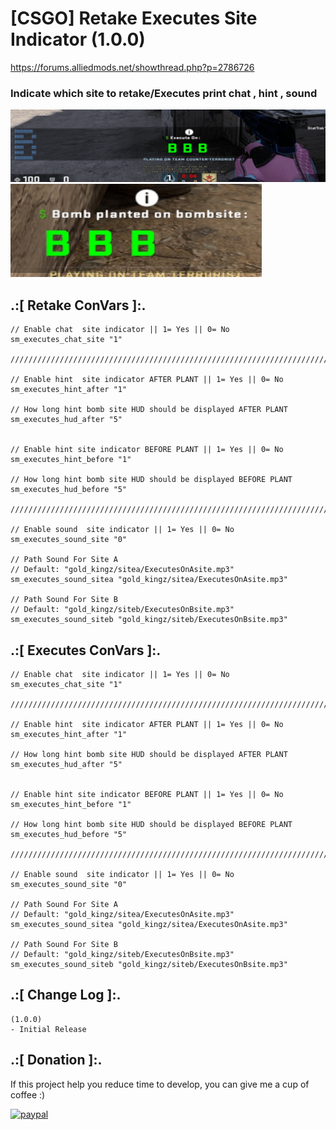 # 




# [CSGO] Retake Executes Site Indicator (1.0.0)
https://forums.alliedmods.net/showthread.php?p=2786726

### Indicate which site to retake/Executes print chat , hint , sound

![alt text](https://github.com/oqyh/Retake-Executes-Site-Indicator/blob/main/zimg/2.png?raw=true)
![alt text](https://github.com/oqyh/Retake-Executes-Site-Indicator/blob/main/zimg/1.png?raw=true)


## .:[ Retake ConVars ]:.
```
// Enable chat  site indicator || 1= Yes || 0= No
sm_executes_chat_site "1"

//////////////////////////////////////////////////////////////////////////////////////////////////////////////////////////////////

// Enable hint  site indicator AFTER PLANT || 1= Yes || 0= No
sm_executes_hint_after "1"

// How long hint bomb site HUD should be displayed AFTER PLANT
sm_executes_hud_after "5"


// Enable hint site indicator BEFORE PLANT || 1= Yes || 0= No
sm_executes_hint_before "1"

// How long hint bomb site HUD should be displayed BEFORE PLANT
sm_executes_hud_before "5"

//////////////////////////////////////////////////////////////////////////////////////////////////////////////////////////////////

// Enable sound  site indicator || 1= Yes || 0= No
sm_executes_sound_site "0"

// Path Sound For Site A
// Default: "gold_kingz/sitea/ExecutesOnAsite.mp3"
sm_executes_sound_sitea "gold_kingz/sitea/ExecutesOnAsite.mp3"

// Path Sound For Site B
// Default: "gold_kingz/siteb/ExecutesOnBsite.mp3"
sm_executes_sound_siteb "gold_kingz/siteb/ExecutesOnBsite.mp3"
```

## .:[ Executes ConVars ]:.
```
// Enable chat  site indicator || 1= Yes || 0= No
sm_executes_chat_site "1"

//////////////////////////////////////////////////////////////////////////////////////////////////////////////////////////////////

// Enable hint  site indicator AFTER PLANT || 1= Yes || 0= No
sm_executes_hint_after "1"

// How long hint bomb site HUD should be displayed AFTER PLANT
sm_executes_hud_after "5"


// Enable hint site indicator BEFORE PLANT || 1= Yes || 0= No
sm_executes_hint_before "1"

// How long hint bomb site HUD should be displayed BEFORE PLANT
sm_executes_hud_before "5"

//////////////////////////////////////////////////////////////////////////////////////////////////////////////////////////////////

// Enable sound  site indicator || 1= Yes || 0= No
sm_executes_sound_site "0"

// Path Sound For Site A
// Default: "gold_kingz/sitea/ExecutesOnAsite.mp3"
sm_executes_sound_sitea "gold_kingz/sitea/ExecutesOnAsite.mp3"

// Path Sound For Site B
// Default: "gold_kingz/siteb/ExecutesOnBsite.mp3"
sm_executes_sound_siteb "gold_kingz/siteb/ExecutesOnBsite.mp3"
```

## .:[ Change Log ]:.
```
(1.0.0)
- Initial Release
```


## .:[ Donation ]:.

If this project help you reduce time to develop, you can give me a cup of coffee :)

[![paypal](https://www.paypalobjects.com/en_US/i/btn/btn_donateCC_LG.gif)](https://paypal.me/oQYh)
